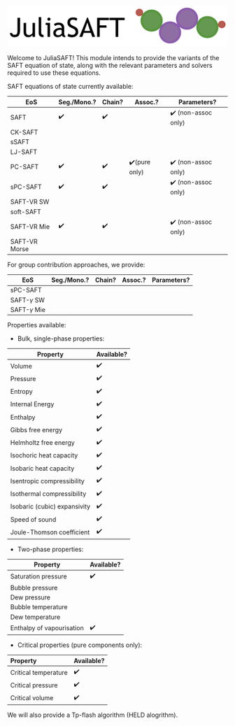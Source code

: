 ![JuliaSAFT_logo](./docs/JuliaSAFT_logo.jpg)

Welcome to JuliaSAFT! This module intends to provide the variants of the SAFT equation of state, along with the relevant parameters and solvers required to use these equations.

SAFT equations of state currently available:

| EoS           | Seg./Mono.?        | Chain?             | Assoc.?                       | Parameters?                         |
| ------------- | ------------------ | ------------------ | ----------------------------- | ----------------------------------- |
| SAFT          | :heavy_check_mark: | :heavy_check_mark: |                               | :heavy_check_mark: (non-assoc only) |
| CK-SAFT       |                    |                    |                               |                                     |
| sSAFT         |                    |                    |                               |                                     |
| LJ-SAFT       |                    |                    |                               |                                     |
| PC-SAFT       | :heavy_check_mark: | :heavy_check_mark: | :heavy_check_mark:(pure only) | :heavy_check_mark: (non-assoc only) |
| sPC-SAFT      | :heavy_check_mark: | :heavy_check_mark: |                               | :heavy_check_mark: (non-assoc only) |
| SAFT-VR SW    |                    |                    |                               |                                     |
| soft-SAFT     |                    |                    |                               |                                     |
| SAFT-VR Mie   | :heavy_check_mark: | :heavy_check_mark: |                               | :heavy_check_mark: (non-assoc only) |
| SAFT-VR Morse |                    |                    |                               |                                     |

For group contribution approaches, we provide:

| EoS               | Seg./Mono.? | Chain? | Assoc.? | Parameters? |
| ----------------- | ----------- | ------ | ------- | ----------- |
| sPC-SAFT          |             |        |         |             |
| SAFT-$\gamma$ SW  |             |        |         |             |
| SAFT-$\gamma$ Mie |             |        |         |             |

Properties available:

- Bulk, single-phase properties:

| Property                     | Available?         |
| ---------------------------- | ------------------ |
| Volume                       | :heavy_check_mark: |
| Pressure                     | :heavy_check_mark: |
| Entropy                      | :heavy_check_mark: |
| Internal Energy              | :heavy_check_mark: |
| Enthalpy                     | :heavy_check_mark: |
| Gibbs free energy            | :heavy_check_mark: |
| Helmholtz free energy        | :heavy_check_mark: |
| Isochoric heat capacity      | :heavy_check_mark: |
| Isobaric heat capacity       | :heavy_check_mark: |
| Isentropic compressibility   | :heavy_check_mark: |
| Isothermal compressibility   | :heavy_check_mark: |
| Isobaric (cubic) expansivity | :heavy_check_mark: |
| Speed of sound               | :heavy_check_mark: |
| Joule-Thomson coefficient    | :heavy_check_mark: |

- Two-phase properties:

| Property                  | Available?         |
| ------------------------- | ------------------ |
| Saturation pressure       | :heavy_check_mark: |
| Bubble pressure           |                    |
| Dew pressure              |                    |
| Bubble temperature        |                    |
| Dew temperature           |                    |
| Enthalpy of vapourisation | :heavy_check_mark: |

- Critical properties (pure components only):

| Property             | Available?         |
| :------------------- | ------------------ |
| Critical temperature | :heavy_check_mark: |
| Critical pressure    | :heavy_check_mark: |
| Critical volume      | :heavy_check_mark: |

We will also provide a Tp-flash algorithm (HELD alogrithm).